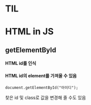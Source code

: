 # TIL

# HTML in JS

## getElementById

#### HTML id를 인식

#### HTML id의 element를 가져올 수 있음

```
document.getElementById("아이디");
```

찾은 id 및 class로 값을 변경해 줄 수도 있음
